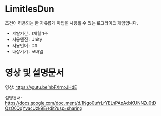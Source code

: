 # LimitlesDun
조건이 허용되는 한 자유롭게 마밥을 사용할 수 있는 로그라이크 게임입니다.

* 개발기간 : 1개월 1주<br/>
* 사용엔진 : Unity<br/>
* 사용언어 : C#<br/>
* 대상기기 : 모바일<br/>

# 영상 및 설명문서
영상: https://youtu.be/nbFXrnoJHdE

설명문서: https://docs.google.com/document/d/1Ngo0uYrLrYELnPApAdpKUNNZu0tDQzO0QqYvadUzk9E/edit?usp=sharing

